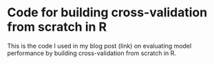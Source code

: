 # Code for building cross-validation from scratch in R

This is the code I used in my blog post (link) on evaluating model performance by building cross-validation from scratch in R.
